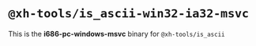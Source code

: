 # `@xh-tools/is_ascii-win32-ia32-msvc`

This is the **i686-pc-windows-msvc** binary for `@xh-tools/is_ascii`
